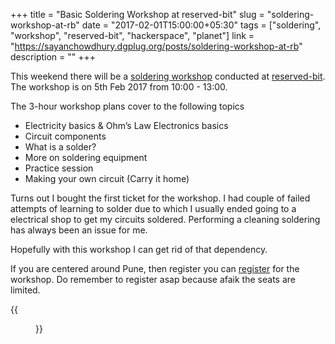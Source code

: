 +++
title = "Basic Soldering Workshop at reserved-bit"
slug = "soldering-workshop-at-rb"
date = "2017-02-01T15:00:00+05:30"
tags = ["soldering", "workshop", "reserved-bit", "hackerspace", "planet"]
link = "https://sayanchowdhury.dgplug.org/posts/soldering-workshop-at-rb"
description = ""
+++

This weekend there will be a [soldering
workshop](http://bit.ly/rb-soldering-bw) conducted at
[reserved-bit](https://reserved-bit.com/). The workshop is on 5th Feb 2017 from
10:00 - 13:00. 

The 3-hour workshop plans cover to the following topics

- Electricity basics & Ohm’s Law Electronics basics
- Circuit components
- What is a solder?
- More on soldering equipment
- Practice session
- Making your own circuit (Carry it home)

Turns out I bought the first ticket for the workshop. I had couple of
failed attempts of learning to solder due to which I usually ended going to a electrical
shop to get my circuits soldered. Performing a cleaning soldering has always
been an issue for me.

Hopefully with this workshop I can get rid of that dependency.

If you are centered around Pune, then register you can [register](http://bit.ly/rb-soldering-bw) for the workshop. Do remember to register asap because afaik the seats are limited.

{{<figure src="/images/rb-soldering-bw.jpg" >}}

